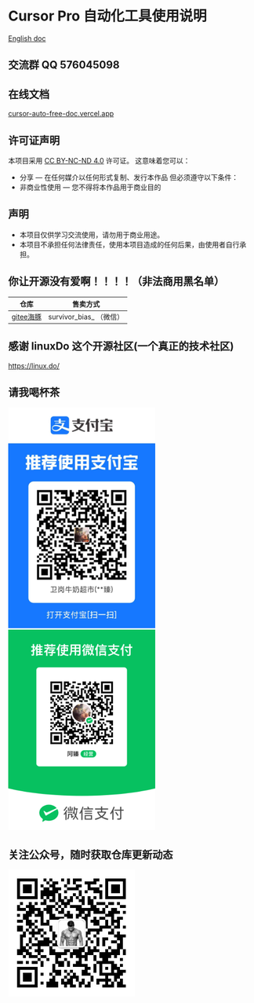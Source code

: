# Cursor Pro 自动化工具使用说明


[English doc](./README.EN.md)

## 交流群 QQ 576045098


## 在线文档
[cursor-auto-free-doc.vercel.app](https://cursor-auto-free-doc.vercel.app)


## 许可证声明
本项目采用 [CC BY-NC-ND 4.0](https://creativecommons.org/licenses/by-nc-nd/4.0/) 许可证。
这意味着您可以：
- 分享 — 在任何媒介以任何形式复制、发行本作品
但必须遵守以下条件：
- 非商业性使用 — 您不得将本作品用于商业目的

## 声明
- 本项目仅供学习交流使用，请勿用于商业用途。
- 本项目不承担任何法律责任，使用本项目造成的任何后果，由使用者自行承担。



## 你让开源没有爱啊！！！！（非法商用黑名单）
| 仓库 | 售卖方式 | 
| ----- | ----- | 
| [gitee海豚](https://gitee.com/ydd_energy/dolphin_-cursor) | survivor_bias_  （微信） | 


## 感谢 linuxDo 这个开源社区(一个真正的技术社区)
https://linux.do/



## 请我喝杯茶
<img src="./screen/28613e3f3f23a935b66a7ba31ff4e3f.jpg" width="300"/> <img src="./screen/mm_facetoface_collect_qrcode_1738583247120.png" width="300"/>

## 关注公众号，随时获取仓库更新动态

![image](./screen/qrcode_for_gh_c985615b5f2b_258.jpg)


